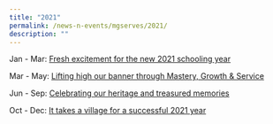 ```yaml
---
title: "2021"
permalink: /news-n-events/mgserves/2021/
description: ""
---
```

Jan - Mar: [Fresh excitement for the new 2021 schooling year](https://spark.adobe.com/page/EIybQ5CuAi9ER/) 

Mar - May: [Lifting high our banner through Mastery, Growth & Service](https://spark.adobe.com/page/g2pV0HQ9plsjo/) 

Jun - Sep: [Celebrating our heritage and treasured memories](https://spark.adobe.com/page/boWWkdIot7jYW/)

Oct - Dec: [It takes a village for a successful 2021 year](https://express.adobe.com/page/TpwFA9TCaA3d6/?ref=https%3A%2F%2Fwww.mgs.moe.edu.sg%2F&embed_type=overlay&context=lightbox-expand)